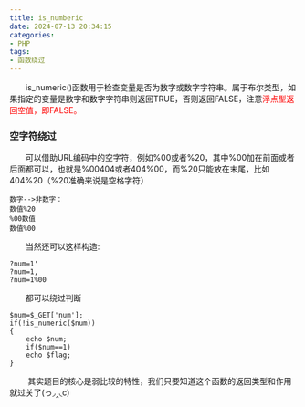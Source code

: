 ```yaml
---
title: is_numberic
date: 2024-07-13 20:34:15
categories:
- PHP
tags:
- 函数绕过
---
```

&emsp;&emsp;is_numeric()函数用于检查变量是否为数字或数字字符串。属于布尔类型，如果指定的变量是数字和数字字符串则返回TRUE，否则返回FALSE，注意<font color=red>浮点型返回空值，即FALSE。</font>

### 空字符绕过
&emsp;&emsp;可以借助URL编码中的空字符，例如%00或者%20，其中%00加在前面或者后面都可以，也就是%00404或者404%00，而%20只能放在末尾，比如404%20（%20准确来说是空格字符）  
```
数字-->非数字：
数值%20
%00数值
数值%00
```
&emsp;&emsp;当然还可以这样构造:
```
?num=1'
?num=1,
?num=1%00
```
&emsp;&emsp;都可以绕过判断
```
$num=$_GET['num'];
if(!is_numeric($num))
{
    echo $num;
    if($num==1)
    echo $flag;
}
```
&emsp;&emsp; 其实题目的核心是弱比较的特性，我们只要知道这个函数的返回类型和作用就过关了(っ◞‸◟c)